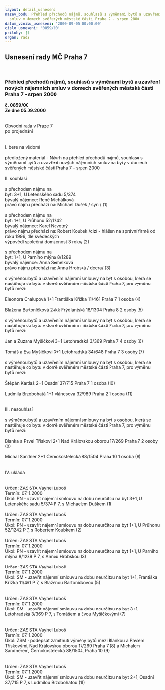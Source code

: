 ```yaml
---
layout: detail_usneseni
nazev_bodu: Přehled přechodů nájmů, souhlasů s výměnami bytů a uzavření nových nájemních
  smluv v domech svěřených městské části Praha 7 - srpen 2000
datum_vzniku_usneseni: '2000-09-05 00:00:00'
cislo_usneseni: '0859/00'
prilohy: []
organ: rada
---
```

<div id="ucUsn_pList" class="usn">
	<span><h2>Usnesení rady MČ Praha 7 </h2>
<br></span><div class="standBody">
<span><h3>Přehled přechodů nájmů, souhlasů s výměnami bytů a uzavření nových nájemních smluv v domech svěřených městské části Praha 7 - srpen 2000</h3></span><div class="center">
		<strong>č. 0859/00</strong><br>
	</div>
<div class="center">
		<strong>Ze dne 05.09.2000</strong><br><br>
	</div>     <br>Obvodní rada v Praze 7<br>po projednání<br><br><br>I.	bere na vědomí<br><br> předložený materiál - Návrh na přehled přechodů nájmů, souhlasů s výměnami bytů a uzavření nových nájemních smluv na byty v domech svěřených městské části Praha 7 - srpen 2000<br><br>II.	souhlasí <br><br>s přechodem nájmu na <br>byt: 3+1, U Letenského sadu 5/374<br>bývalý nájemce: René Michálková<br>právo nájmu přechází na: Michael Dušek / syn /                                                                  (1)<br><br>s přechodem nájmu na<br>byt: 1+1, U Průhonu 52/1242<br>bývalý nájemce: Karel Novotný<br>právo nájmu přechází na: Robert Koubek /cizí - hlášen na správní firmě od roku 1996, dle svědeckých  <br>                                                                    výpovědí společná domácnost 3 roky/              (2)<br><br>s přechodem nájmu na<br>byt: 1+1, U Parního mlýna 8/1289<br>bývalý nájemce: Anna Semelková<br>právo nájmu přechází na: Anna Hrobská / dcera/                                                                   (3)<br><br>s výměnou bytů a uzavřením nájemní smlouvy na byt s osobou, která se nastěhuje do bytu v domě svěřeném městské části Praha 7, pro výměnu bytů mezi:<br><br>Eleonora Chalupová                  1+1          Františka Křížka 11/461   Praha 7    1 osoba       (4)<br><br>Blažena Bartoníčková                2+kk       Frýdlantská 18/1304         Praha 8     2 osoby      (5)<br><br>s výměnou bytů a uzavřením nájemní smlouvy na byt s osobou, která se nastěhuje do bytu v domě svěřeném městské části Praha 7, pro výměnu bytů mezi:<br><br>Jan a Zuzana Myšičkovi           3+1           Letohradská 3/369           Praha 7      4 osoby      (6)<br><br>Tomáš  a Eva Myšičkovi          3+1           Letohradská 34/648         Praha 7      3 osoby      (7)<br><br>s výměnou bytů a uzavřením nájemní smlouvy na byt s osobou, která  se nastěhuje do bytu v domě svěřeném městské části Praha 7, pro výměnu bytů mezi:<br><br>Štěpán Kardaš                          2+1            Osadní 37/715                 Praha 7        1 osoba          (10)<br><br>Ludmila Brzobohatá                1+1            Mánesova 32/989             Praha 2        1 osoba          (11)<br><br><br>III.	nesouhlasí<br><br>s výměnou bytů a uzavřením nájemní smlouvy na byt s osobou, která se nastěhuje do bytu v domě svěřeném městské části Praha 7, pro výměnu bytů mezi:<br><br>Blanka a Pavel Třískovi          2+1           Nad Královskou oborou 17/269  Praha 7    2 osoby  (8)<br><br>Michal Sandner                       2+1           Černokostelecká 88/1504            Praha  10  1 osoba  (9)     <br><br><br>IV.	ukládá <br><br><br> Určen:	     	ZAS STA Vayhel Luboš<br>Termín: 07.11.2000<br>Úkol:	PN - uzavřít nájemní smlouvu na dobu neurčitou na byt 3+1, U Letenského sadu 5/374 P 7, s Michaelem Duškem (1)<br> <br> Určen:	     	ZAS STA Vayhel Luboš<br>Termín: 07.11.2000<br>Úkol:	PN - uzavřít nájemní smlouvu na dobu neurčitou na byt 1+1, U Průhonu 52/1242 P 7, s Robertem Koubkem (2)<br> <br> Určen:	     	ZAS STA Vayhel Luboš<br>Termín: 07.11.2000<br>Úkol:	PN - uzavřít nájemní smlouvu na dobu neurčitou na byt 1+1, U Parního mlýna 8/1289 P 7, s Annou Hrobskou (3)<br> <br> Určen:	     	ZAS STA Vayhel Luboš<br>Termín: 07.11.2000<br>Úkol:	SM - uzavřít nájemní smlouvu na dobu neurčitou na byt 1+1, Františka Křížka 11/461 P 7, s Blaženou Bartoníčkovou (5)<br> <br> <br> Určen:	     	ZAS STA Vayhel Luboš<br>Termín: 07.11.2000<br>Úkol:	SM - uzavřít nájemní smlouvu na dobu neurčitou  na byt 3+1, Letohradská 3/369 P 7, s Tomášem a Evou Myšičkovými (7)<br>  <br><br> Určen:	     	ZAS STA Vayhel Luboš<br>Termín: 07.11.2000<br>Úkol:	ZSM - podepsat zamítnutí výměny bytů mezi Blankou a Pavlem Třískovými, Nad Královskou oborou 17/269  Praha 7 (8)   a  Michalem Sandnerem, Černokostelecká 88/1504, Praha 10 (9)<br> <br><br> Určen:	     	ZAS STA Vayhel Luboš<br>Termín: 07.11.2000<br>Úkol:	SM - uzavřít nájemní smlouvu na dobu neurčitou na byt 2+1, Osadní 37/715 P 7,  s Ludmilou Brzobohatou  (11) <br> <br>
</div>
</div>